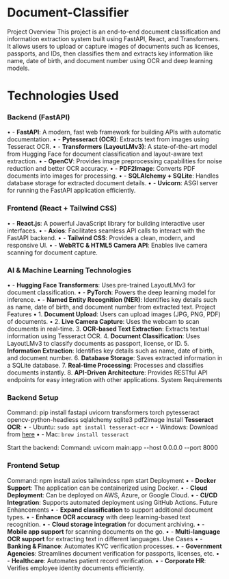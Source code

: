 # Document-Classifier

Project Overview
This project is an end-to-end document classification and information extraction system built using FastAPI, React, and Transformers. It allows users to upload or capture images of documents such as licenses, passports, and IDs, then classifies them and extracts key information like name, date of birth, and document number using OCR and deep learning models.
# Technologies Used
### Backend (FastAPI)
•	- **FastAPI**: A modern, fast web framework for building APIs with automatic documentation.
•	- **Pytesseract (OCR)**: Extracts text from images using Tesseract OCR.
•	- **Transformers (LayoutLMv3)**: A state-of-the-art model from Hugging Face for document classification and layout-aware text extraction.
•	- **OpenCV**: Provides image preprocessing capabilities for noise reduction and better OCR accuracy.
•	- **PDF2Image**: Converts PDF documents into images for processing.
•	- **SQLAlchemy + SQLite**: Handles database storage for extracted document details.
•	- **Uvicorn**: ASGI server for running the FastAPI application efficiently.

### Frontend (React + Tailwind CSS)
•	- **React.js**: A powerful JavaScript library for building interactive user interfaces.
•	- **Axios**: Facilitates seamless API calls to interact with the FastAPI backend.
•	- **Tailwind CSS**: Provides a clean, modern, and responsive UI.
•	- **WebRTC & HTML5 Camera API**: Enables live camera scanning for document capture.

### AI & Machine Learning Technologies
•	- **Hugging Face Transformers**: Uses pre-trained LayoutLMv3 for document classification.
•	- **PyTorch**: Powers the deep learning model for inference.
•	- **Named Entity Recognition (NER)**: Identifies key details such as name, date of birth, and document number from extracted text.
Project Features
•	1. **Document Upload**: Users can upload images (JPG, PNG, PDF) of documents.
•	2. **Live Camera Capture**: Uses the webcam to scan documents in real-time.
3. **OCR-based Text Extraction**: Extracts textual information using Tesseract OCR.
4. **Document Classification**: Uses LayoutLMv3 to classify documents as passport, license, or ID.
5. **Information Extraction**: Identifies key details such as name, date of birth, and document number.
6. **Database Storage**: Saves extracted information in a SQLite database.
7. **Real-time Processing**: Processes and classifies documents instantly.
8. **API-Driven Architecture**: Provides RESTful API endpoints for easy integration with other applications.
System Requirements
### Backend Setup
Command:
pip install fastapi uvicorn transformers torch pytesseract opencv-python-headless sqlalchemy sqlite3 pdf2image
Install **Tesseract OCR**:
•	- Ubuntu: `sudo apt install tesseract-ocr`
•	- Windows: Download from [here](https://github.com/tesseract-ocr/tesseract)
•	- Mac: `brew install tesseract`

Start the backend:
Command:
uvicorn main:app --host 0.0.0.0 --port 8000

### Frontend Setup
Command:
npm install axios tailwindcss
npm start
Deployment
•	- **Docker Support**: The application can be containerized using Docker.
•	- **Cloud Deployment**: Can be deployed on AWS, Azure, or Google Cloud.
•	- **CI/CD Integration**: Supports automated deployment using GitHub Actions.
Future Enhancements
•	- **Expand classification** to support additional document types.
•	- **Enhance OCR accuracy** with deep learning-based text recognition.
•	- **Cloud storage integration** for document archiving.
•	- **Mobile app support** for scanning documents on the go.
•	- **Multi-language OCR support** for extracting text in different languages.
Use Cases
•	- **Banking & Finance**: Automates KYC verification processes.
•	- **Government Agencies**: Streamlines document verification for passports, licenses, etc.
•	- **Healthcare**: Automates patient record verification.
•	- **Corporate HR**: Verifies employee identity documents efficiently.
